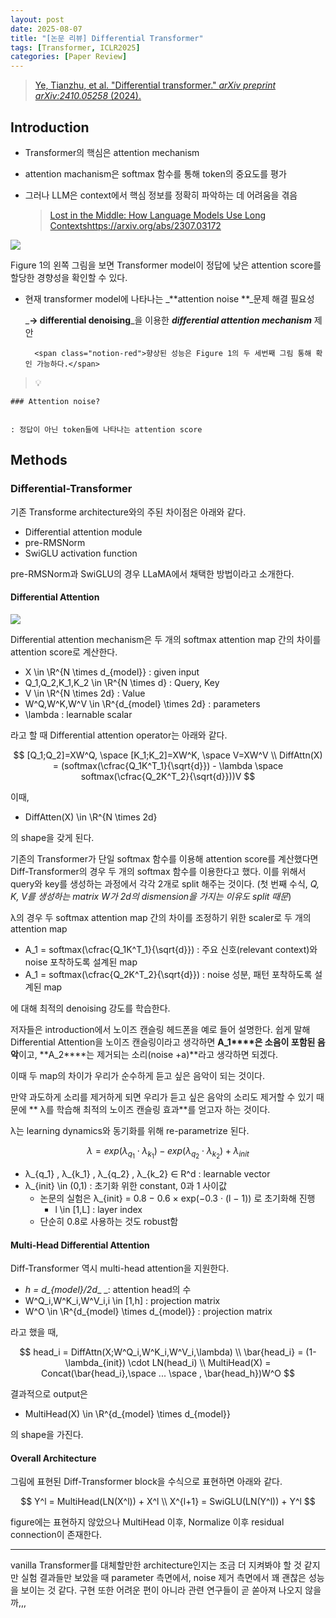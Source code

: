 ```yaml
---
layout: post
date: 2025-08-07
title: "[논문 리뷰] Differential Transformer"
tags: [Transformer, ICLR2025]
categories: [Paper Review]
---
```


> [Ye, Tianzhu, et al. "Differential transformer." ](https://arxiv.org/abs/2410.05258)[_arXiv preprint arXiv:2410.05258_](https://arxiv.org/abs/2410.05258)[ (2024).](https://arxiv.org/abs/2410.05258)



## Introduction

- Transformer의 핵심은 attention mechanism
- attention machanism은 softmax 함수를 통해 token의 중요도를 평가
- 그러나 LLM은 context에서 핵심 정보를 정확히 파악하는 데 어려움을 겪음

	> [Lost in the Middle: How Language Models Use Long Contextshttps://arxiv.org/abs/2307.03172](https://arxiv.org/abs/2307.03172)


![](https://prod-files-secure.s3.us-west-2.amazonaws.com/542b861c-36a8-4051-84e5-8804b6728dba/9083ea56-691a-4752-ae26-47f403431ac8/image.png?X-Amz-Algorithm=AWS4-HMAC-SHA256&X-Amz-Content-Sha256=UNSIGNED-PAYLOAD&X-Amz-Credential=ASIAZI2LB466XFM5GFAN%2F20251013%2Fus-west-2%2Fs3%2Faws4_request&X-Amz-Date=20251013T170120Z&X-Amz-Expires=3600&X-Amz-Security-Token=IQoJb3JpZ2luX2VjEKH%2F%2F%2F%2F%2F%2F%2F%2F%2F%2FwEaCXVzLXdlc3QtMiJIMEYCIQC1B%2F%2BYs6CAbLb0dcQSC9uzVQMJEk6Sf90dtCXzKDorHQIhAPkg8j9ROzLaXgzx0IhBMA8oJm2ASKyy35N9UON8tfWUKv8DCEoQABoMNjM3NDIzMTgzODA1IgxwyhEg49jeHTBXwBYq3AMBTmfrQZ%2F1TZ0RtvofIgTDwVz0Ng%2BTzmDrXda1xw2YZ7SVWcR6HwDSIEsco%2B4CNyBeWntcXwJBzLj2bkTBmp1uWudLYByhpc69Fy1qlx92LK5CzxPF6y1FIHA5CM0SIYfzVQtxdzBsUzpssgHf6yrHVyn1WniFabwTpxJHuApPW72bSr24kO5NFMN5PRqLE8pDZCs1jwI3Xc0OGLepHF4IFfZelgCnMsCXnsvOEWhm%2FI%2B%2FMR6JTyk%2BlI2yZhlGZnYzTyrgWOnMeYU6gYsBl%2BpHUDZFF3owjJ9jIdhbm6kFfMzIeCdnII%2BuGuSE%2B0iAkU6EUCiwbhC57WNysT2XJi%2FnKCp2RfzuUxzDR%2BNt2%2BVYimeclTbhkf83vkmQDFgOT7uYU3%2FGOkKwhwP4%2FgHXHjTpc4BSxnRQjKRZ6w73voWwMHD%2Bn%2B5fka1apNylcs5U0L8L08QnLAWbRxNzAhQK60R0tdMJFx7AJ%2F4Cra4U68t5MbPjh3rOnBPUxRPWHaaowTgrP%2BNpTfqtr%2FYeSZXFgW60qNNqSUb7CxS5SpixmrmMTuqwWOJ8rhCdkK1TZpbD5rXfnyrcox%2BKIYZkbIIZbndx9WysZFhVyx28btzT8JfFnE%2BpoJPzw3ipOJNyWDCm0rTHBjqkATVex28UtdHf8mWny3gdNnQOKAh5EVrC6keF%2Fe62ZkhQe9YQcobbwlWRFk2lucx9WDF%2FtSfXPQExJUxpQYH%2F6guh6p0M78HlUpt4rn7AJI%2BJW0HsXezoFz0tLdkDg%2FsLRDcshqWVEGnJ9g1njlkTOtqjvPXWDIeFbfLC4N92Cc6mxj%2BTol1ikJnxHTTohq9XieKmMyky%2FwLTCm%2BbrchWAMeZtiyl&X-Amz-Signature=9a1fc1d1731a3f53152b854d64e97ccc849c6141244ad563ac32a5073a9c8d0d&X-Amz-SignedHeaders=host&x-amz-checksum-mode=ENABLED&x-id=GetObject)


Figure 1의 왼쪽 그림을 보면 Transformer model이 정답에 낮은 attention score를 할당한 경향성을 확인할 수 있다.

- 현재 transformer model에 나타나는 _**attention noise **_문제 해결 필요성

	_**→ differential denoising**_을 이용한 _**differential attention mechanism**_ 제안


		<span class="notion-red">향상된 성능은 Figure 1의 두 세번째 그림 통해 확인 가능하다.</span>


> 💡 


	### Attention noise?


	: 정답이 아닌 token들에 나타나는 attention score



## Methods



### Differential-Transformer


기존 Transforme architecture와의 주된 차이점은 아래와 같다.

- Differential attention module
- pre-RMSNorm
- SwiGLU activation function

pre-RMSNorm과 SwiGLU의 경우 LLaMA에서 채택한 방법이라고 소개한다.



#### Differential Attention


![](https://prod-files-secure.s3.us-west-2.amazonaws.com/542b861c-36a8-4051-84e5-8804b6728dba/116d70b2-1963-4810-9167-f4c7d8a06e8f/image.png?X-Amz-Algorithm=AWS4-HMAC-SHA256&X-Amz-Content-Sha256=UNSIGNED-PAYLOAD&X-Amz-Credential=ASIAZI2LB466XFM5GFAN%2F20251013%2Fus-west-2%2Fs3%2Faws4_request&X-Amz-Date=20251013T170120Z&X-Amz-Expires=3600&X-Amz-Security-Token=IQoJb3JpZ2luX2VjEKH%2F%2F%2F%2F%2F%2F%2F%2F%2F%2FwEaCXVzLXdlc3QtMiJIMEYCIQC1B%2F%2BYs6CAbLb0dcQSC9uzVQMJEk6Sf90dtCXzKDorHQIhAPkg8j9ROzLaXgzx0IhBMA8oJm2ASKyy35N9UON8tfWUKv8DCEoQABoMNjM3NDIzMTgzODA1IgxwyhEg49jeHTBXwBYq3AMBTmfrQZ%2F1TZ0RtvofIgTDwVz0Ng%2BTzmDrXda1xw2YZ7SVWcR6HwDSIEsco%2B4CNyBeWntcXwJBzLj2bkTBmp1uWudLYByhpc69Fy1qlx92LK5CzxPF6y1FIHA5CM0SIYfzVQtxdzBsUzpssgHf6yrHVyn1WniFabwTpxJHuApPW72bSr24kO5NFMN5PRqLE8pDZCs1jwI3Xc0OGLepHF4IFfZelgCnMsCXnsvOEWhm%2FI%2B%2FMR6JTyk%2BlI2yZhlGZnYzTyrgWOnMeYU6gYsBl%2BpHUDZFF3owjJ9jIdhbm6kFfMzIeCdnII%2BuGuSE%2B0iAkU6EUCiwbhC57WNysT2XJi%2FnKCp2RfzuUxzDR%2BNt2%2BVYimeclTbhkf83vkmQDFgOT7uYU3%2FGOkKwhwP4%2FgHXHjTpc4BSxnRQjKRZ6w73voWwMHD%2Bn%2B5fka1apNylcs5U0L8L08QnLAWbRxNzAhQK60R0tdMJFx7AJ%2F4Cra4U68t5MbPjh3rOnBPUxRPWHaaowTgrP%2BNpTfqtr%2FYeSZXFgW60qNNqSUb7CxS5SpixmrmMTuqwWOJ8rhCdkK1TZpbD5rXfnyrcox%2BKIYZkbIIZbndx9WysZFhVyx28btzT8JfFnE%2BpoJPzw3ipOJNyWDCm0rTHBjqkATVex28UtdHf8mWny3gdNnQOKAh5EVrC6keF%2Fe62ZkhQe9YQcobbwlWRFk2lucx9WDF%2FtSfXPQExJUxpQYH%2F6guh6p0M78HlUpt4rn7AJI%2BJW0HsXezoFz0tLdkDg%2FsLRDcshqWVEGnJ9g1njlkTOtqjvPXWDIeFbfLC4N92Cc6mxj%2BTol1ikJnxHTTohq9XieKmMyky%2FwLTCm%2BbrchWAMeZtiyl&X-Amz-Signature=0103dc8b1ba38b909eab9aa6ae323dfd37cab6a54c3aa56a647c5cf2d013ccc4&X-Amz-SignedHeaders=host&x-amz-checksum-mode=ENABLED&x-id=GetObject)


Differential attention mechanism은 두 개의 softmax attention map 간의 차이를 attention score로 계산한다.

- X \in \R^{N \times d\_{model}} : given input
- Q\_1,Q\_2,K\_1,K\_2 \in \R^{N \times d} : Query, Key
- V \in \R^{N \times 2d} : Value
- W^Q,W^K,W^V \in \R^{d\_{model} \times 2d} : parameters
- \lambda : learnable scalar

라고 할 때 Differential attention operator는 아래와 같다.


$$
[Q_1;Q_2]=XW^Q, \space [K_1;K_2]=XW^K, \space V=XW^V \\
DiffAttn(X) = (softmax(\cfrac{Q_1K^T_1}{\sqrt{d}}) - \lambda \space softmax(\cfrac{Q_2K^T_2}{\sqrt{d}}))V
$$


이때,

- DiffAtten(X) \in \R^{N \times 2d}

의 shape을 갖게 된다.


기존의 Transformer가 단일 softmax 함수를 이용해 attention score를 계산했다면 Diff-Transformer의 경우 두 개의 softmax 함수를 이용한다고 했다. 이를 위해서 query와 key를 생성하는 과정에서 각각 2개로 split 해주는 것이다. <span class="notion-red">(첫 번째 수식, </span><span class="notion-red">_Q, K, V를 생성하는 matrix W가 2d의 dismension을 가지는 이유도 split 때문_</span><span class="notion-red">)</span>


 λ의 경우 두 softmax attention map 간의 차이를 조정하기 위한 scaler로 두 개의 attention map

- A\_1 = softmax(\cfrac{Q\_1K^T\_1}{\sqrt{d}}) : 주요 신호(relevant context)와 noise 포착하도록 설계된 map
- A\_1 = softmax(\cfrac{Q\_2K^T\_2}{\sqrt{d}}) : noise 성분, 패턴 포착하도록 설계된 map 

에 대해 최적의 denoising 강도를 학습한다.


저자들은 introduction에서 노이즈 캔슬링 헤드폰을 예로 들어 설명한다. 쉽게 말해 Differential Attention을 노이즈 캔슬링이라고 생각하면 **A\_1****은 소음이 포함된 음악**이고, **A\_2****는 제거되는 소리(noise +a)**라고 생각하면 되겠다. 


이때 두 map의 차이가 우리가 순수하게 듣고 싶은 음악이 되는 것이다. 


만약 과도하게 소리를 제거하게 되면 우리가 듣고 싶은 음악의 소리도 제거할 수 있기 때문에 ** λ를 학습해 최적의 노이즈 캔슬링 효과**를 얻고자 하는 것이다.


λ는 learning dynamics와 동기화를 위해 re-parametrize 된다.


$$
\lambda = exp(\lambda_{q_1} \cdot \lambda_{k_1}) - exp(\lambda_{q_2} \cdot \lambda_{k_2}) + \lambda_{init}
$$

- λ\_{q\_1} , λ\_{k\_1} , λ\_{q\_2} , λ\_{k\_2} ∈ R^d : learnable vector
- λ\_{init} \in (0,1) : 초기화 위한 constant, 0과 1 사이값
	- 논문의 실험은 λ\_{init} = 0.8 − 0.6 × exp(−0.3 · (l − 1)) 로 초기화해 진행
		- l \in [1,L] : layer index
	- 단순히 0.8로 사용하는 것도 robust함


#### **Multi-Head Differential Attention**


Diff-Transformer 역시 multi-head attention을 지원한다.

- _h = d\_{model}/2d__ _: attention head의 수
- W^Q\_i,W^K\_i,W^V\_i,i \in [1,h] : projection matrix
- W^O \in \R^{d\_{model} \times d\_{model}} : projection matrix

라고 했을 때,


$$
head_i = DiffAttn(X;W^Q_i,W^K_i,W^V_i,\lambda) \\
\bar{head_i} = (1-\lambda_{init}) \cdot LN(head_i) \\
MultiHead(X) = Concat(\bar{head_i},\space ... \space , \bar{head_h})W^O
$$


결과적으로 output은

- MultiHead(X) \in \R^{d\_{model} \times d\_{model}}

의 shape을 가진다.



#### Overall Architecture


그림에 표현된 Diff-Transformer block을 수식으로 표현하면 아래와 같다.


$$
Y^l = MultiHead(LN(X^l)) + X^l \\
X^{l+1} = SwiGLU(LN(Y^l)) + Y^l
$$


figure에는 표현하지 않았으나 MultiHead 이후, Normalize 이후 residual connection이 존재한다.


---


vanilla Transformer를 대체할만한 architecture인지는 조금 더 지켜봐야 할 것 같지만 실험 결과들만 보았을 때 parameter 측면에서, noise 제거 측면에서 꽤 괜찮은 성능을 보이는 것 같다. 구현 또한 어려운 편이 아니라 관련 연구들이 곧 쏟아져 나오지 않을까,,,

